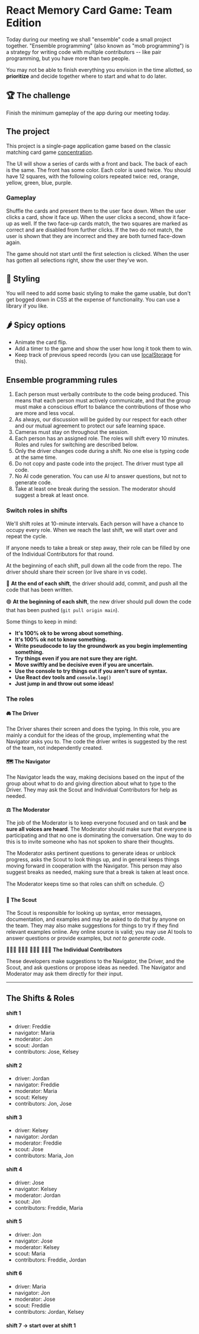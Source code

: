 # React Memory Card Game: Team Edition

Today during our meeting we shall "ensemble" code a small project together. "Ensemble programming" (also known as "mob programming") is a strategy for writing code with multiple contributors -- like pair programming, but you have more than two people.

You may not be able to finish everything you envision in the time allotted, so **prioritize** and decide together where to start and what to do later.

## 🏆 The challenge

Finish the minimum gameplay of the app during our meeting today.

## The project

This project is a single-page application game based on the classic matching card game [concentration](https://en.wikipedia.org/wiki/Concentration_(card_game)).

The UI will show a series of cards with a front and back. The back of each is the same. The front has some color. Each color is used twice. You should have 12 squares, with the following colors repeated twice: red, orange, yellow, green, blue, purple. 

### Gameplay

Shuffle the cards and present them to the user face down. When the user clicks a card, show it face up. When the user clicks a second, show it face-up as well. If the two face-up cards match, the two squares are marked as correct and are disabled from further clicks. If the two do not match, the user is shown that they are incorrect and they are both turned face-down again.

The game should not start until the first selection is clicked. When the user has gotten all selections right, show the user they've won.

## 💅 Styling

You will need to add some basic styling to make the game usable, but don't get bogged down in CSS at the expense of functionality. You can use a library if you like.

## 🌶️ Spicy options

- Animate the card flip.
- Add a timer to the game and show the user how long it took them to win.
- Keep track of previous speed records (you can use [localStorage](https://developer.mozilla.org/en-US/docs/Web/API/Web_Storage_API) for this).

## Ensemble programming rules

1. Each person must verbally contribute to the code being produced. This means that each person must actively communicate, and that the group must make a conscious effort to balance the contributions of those who are more and less vocal.
2. As always, our discussion will be guided by our respect for each other and our mutual agreement to protect our safe learning space.
3. Cameras must stay on throughout the session.
4. Each person has an assigned role. The roles will shift every 10 minutes. Roles and rules for switching are described below.
5. Only the driver changes code during a shift. No one else is typing code at the same time.
6. Do not copy and paste code into the project. The driver must type all code.
7. No AI code generation. You can use AI to answer questions, but not to generate code.
8. Take at least one break during the session. The moderator should suggest a break at least once.

### Switch roles in shifts

We'll shift roles at 10-minute intervals. Each person will have a chance to occupy every role. When we reach the last shift, we will start over and repeat the cycle.

If anyone needs to take a break or step away, their role can be filled by one of the Individual Contributors for that round.

At the beginning of each shift, pull down all the code from the repo. The driver should share their screen (or live share in vs code).

🔴 **At the end of each shift**, the driver should add, commit, and push all the code that has been written.

🟢 **At the beginning of each shift**, the new driver should pull down the code that has been pushed (`git pull origin main`).

Some things to keep in mind:

- **It's 100% ok to be wrong about something.**
- **It's 100% ok not to know something.**
- **Write pseudocode to lay the groundwork as you begin implementing something.**
- **Try things even if you are not sure they are right.**
- **Move swiftly and be decisive even if you are uncertain.**
- **Use the console to try things out if you aren't sure of syntax.**
- **Use React dev tools and `console.log()`**
- **Just jump in and throw out some ideas!**

### The roles

#### 🚘 **The Driver**

The Driver shares their screen and does the typing. In this role, you are mainly a conduit for the ideas of the group, implementing what the Navigator asks you to. The code the driver writes is suggested by the rest of the team, not independently created.

#### 🗺️ **The Navigator**

The Navigator leads the way, making decisions based on the input of the group about what to do and giving direction about what to type to the Driver. They may ask the Scout and Individual Contributors for help as needed.

#### ⚖️ **The Moderator**

The job of the Moderator is to keep everyone focused and on task and **be sure all voices are heard**. The Moderator should make sure that everyone is participating and that no one is dominating the conversation. One way to do this is to invite someone who has not spoken to share their thoughts.

The Moderator asks pertinent questions to generate ideas or unblock progress, asks the Scout to look things up, and in general keeps things moving forward in cooperation with the Navigator. This person may also suggest breaks as needed, making sure that a break is taken at least once.

The Moderator keeps time so that roles can shift on schedule. ⏲️

#### 🔭 **The Scout**

The Scout is responsible for looking up syntax, error messages, documentation, and examples and may be asked to do that by anyone on the team. They may also make suggestions for things to try if they find relevant examples online. Any online source is valid; you may use AI tools to answer questions or provide examples, but _not to generate code_.

👩🏽‍💻 👨🏻‍💻 👨🏿‍💻 👩🏼‍💻 **The Individual Contributors**

These developers make suggestions to the Navigator, the Driver, and the Scout, and ask questions or propose ideas as needed. The Navigator and Moderator may ask them directly for their input.

---

## The Shifts & Roles

#### shift 1

- driver: Freddie
- navigator: Maria
- moderator: Jon
- scout: Jordan
- contributors: Jose, Kelsey

#### shift 2

- driver: Jordan
- navigator: Freddie
- moderator: Maria
- scout: Kelsey
- contributors: Jon, Jose

#### shift 3

- driver: Kelsey
- navigator: Jordan
- moderator: Freddie
- scout: Jose
- contributors: Maria, Jon

#### shift 4

- driver: Jose
- navigator: Kelsey
- moderator: Jordan
- scout: Jon
- contributors: Freddie, Maria

#### shift 5

- driver: Jon
- navigator: Jose
- moderator: Kelsey
- scout: Maria
- contributors: Freddie, Jordan

#### shift 6

- driver: Maria
- navigator: Jon
- moderator: Jose
- scout: Freddie
- contributors: Jordan, Kelsey

#### shift 7 -> start over at shift 1
